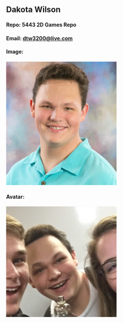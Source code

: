 ## Dakota Wilson
#### Repo: 5443 2D Games Repo
#### Email: dtw3200@live.com
#### Image:
<img src="Images/GitPic.png" width="300">

#### Avatar:
<img src="Images/Avatar.png" width="300">
